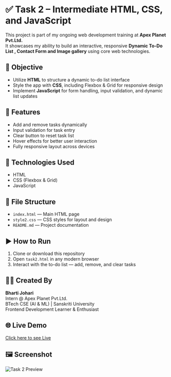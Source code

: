 # ✅ Task 2 – Intermediate HTML, CSS, and JavaScript

This project is part of my ongoing web development training at **Apex Planet Pvt.Ltd.**  
It showcases my ability to build an interactive, responsive **Dynamic To-Do List , Contact Form and Image gallery** using core web technologies.

## 🎯 Objective
- Utilize **HTML** to structure a dynamic to-do list interface
- Style the app with **CSS**, including Flexbox & Grid for responsive design
- Implement **JavaScript** for form handling, input validation, and dynamic list updates

## 🧩 Features
- Add and remove tasks dynamically
- Input validation for task entry
- Clear button to reset task list
- Hover effects for better user interaction
- Fully responsive layout across devices

## 🔧 Technologies Used
- HTML
- CSS (Flexbox & Grid)
- JavaScript

## 📂 File Structure
- `index.html` — Main HTML page
- `style2.css` — CSS styles for layout and design
- `README.md` — Project documentation

## ▶️ How to Run
1. Clone or download this repository
2. Open `task2.html` in any modern browser
3. Interact with the to-do list — add, remove, and clear tasks

## 👩‍💻 Created By
**Bharti Johari**  
Intern @ Apex Planet Pvt.Ltd.  
BTech CSE (AI & ML) | Sanskriti University  
Frontend Development Learner & Enthusiast  

## 🌐 Live Demo
[Click here to see Live](https://bharti-johari.github.io/TASK-2-WEB-DEVELOPMENT/)

## 🖼️ Screenshot
![Task 2 Preview](./screenshot.png)

